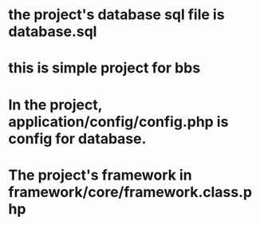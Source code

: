 # the project's database sql file is database.sql
# this is simple project for bbs
# In the project, application/config/config.php is config for database.
# The project's framework in framework/core/framework.class.php
